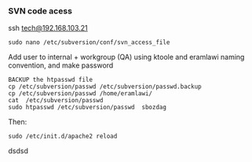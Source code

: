 ### SVN code acess

ssh tech@192.168.103.21

```
sudo nano /etc/subversion/conf/svn_access_file
```

Add user to internal + workgroup (QA) using ktoole and eramlawi naming convention, and make password 

```
BACKUP the htpasswd file
cp /etc/subversion/passwd /etc/subversion/passwd.backup
cp /etc/subversion/passwd /home/eramlawi/
cat  /etc/subversion/passwd
sudo htpasswd /etc/subversion/passwd  sbozdag
```

Then:

```
sudo /etc/init.d/apache2 reload
```

dsdsd
